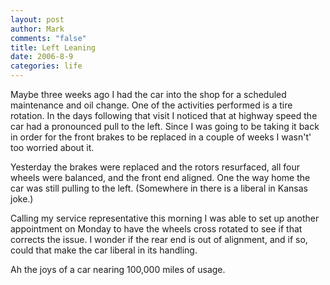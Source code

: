 ```yaml
--- 
layout: post
author: Mark
comments: "false"
title: Left Leaning
date: 2006-8-9
categories: life
---
```

Maybe three weeks ago I had the car into the shop for a scheduled maintenance and oil change. One of the activities performed is a tire rotation. In the days following that visit I noticed that at highway speed the car had a pronounced pull to the left. Since I was going to be taking it back in order for the front brakes to be replaced in a couple of weeks I wasn't' too worried about it.

Yesterday the brakes were replaced and the rotors resurfaced, all four wheels were balanced, and the front end aligned. One the way home the car was still pulling to the left. (Somewhere in there is a liberal in Kansas joke.)

Calling my service representative this morning I was able to set up another appointment on Monday to have the wheels cross rotated to see if that corrects the issue.  I wonder if the rear end is out of alignment, and if so, could that make the car liberal in its handling.

Ah the joys of a car nearing 100,000 miles of usage.
